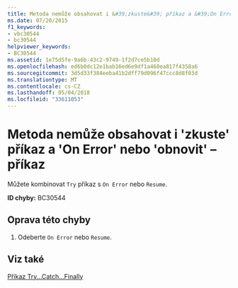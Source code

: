 ```yaml
---
title: Metoda nemůže obsahovat i &#39;zkuste&#39; příkaz a &#39;On Error&#39; nebo &#39;obnovit&#39; – příkaz
ms.date: 07/20/2015
f1_keywords:
- vbc30544
- bc30544
helpviewer_keywords:
- BC30544
ms.assetid: 1e75d5fe-9a6b-43c2-9749-1f2d7ce5b10d
ms.openlocfilehash: ed6b0dc12e1bab16ed6e9df1a460ea817f4358a6
ms.sourcegitcommit: 3d5d33f384eeba41b2dff79d096f47ccc8d8f03d
ms.translationtype: MT
ms.contentlocale: cs-CZ
ms.lasthandoff: 05/04/2018
ms.locfileid: "33611053"
---
```

# <a name="method-cannot-contain-both-a-39try39-statement-and-an-39on-error39-or-39resume39-statement"></a>Metoda nemůže obsahovat i &#39;zkuste&#39; příkaz a &#39;On Error&#39; nebo &#39;obnovit&#39; – příkaz
Můžete kombinovat `Try` příkaz s `On Error` nebo `Resume`.  
  
 **ID chyby:** BC30544  
  
## <a name="to-correct-this-error"></a>Oprava této chyby  
  
1.  Odeberte `On Error` nebo `Resume`.  
  
## <a name="see-also"></a>Viz také  
   
 [Příkaz Try...Catch...Finally](../../visual-basic/language-reference/statements/try-catch-finally-statement.md)
